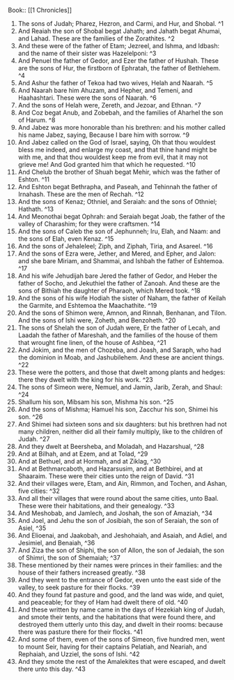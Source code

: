  Book:: [[1 Chronicles]]
 1. The sons of Judah; Pharez, Hezron, and Carmi, and Hur, and Shobal. ^1
 2. And Reaiah the son of Shobal begat Jahath; and Jahath begat Ahumai, and Lahad. These are the families of the Zorathites. ^2
 3. And these were of the father of Etam; Jezreel, and Ishma, and Idbash: and the name of their sister was Hazelelponi: ^3
 4. And Penuel the father of Gedor, and Ezer the father of Hushah. These are the sons of Hur, the firstborn of Ephratah, the father of Bethlehem. ^4
 5. And Ashur the father of Tekoa had two wives, Helah and Naarah. ^5
 6. And Naarah bare him Ahuzam, and Hepher, and Temeni, and Haahashtari. These were the sons of Naarah. ^6
 7. And the sons of Helah were, Zereth, and Jezoar, and Ethnan. ^7
 8. And Coz begat Anub, and Zobebah, and the families of Aharhel the son of Harum. ^8
 9. And Jabez was more honorable than his brethren: and his mother called his name Jabez, saying, Because I bare him with sorrow. ^9
 10. And Jabez called on the God of Israel, saying, Oh that thou wouldest bless me indeed, and enlarge my coast, and that thine hand might be with me, and that thou wouldest keep me from evil, that it may not grieve me! And God granted him that which he requested. ^10
 11. And Chelub the brother of Shuah begat Mehir, which was the father of Eshton. ^11
 12. And Eshton begat Bethrapha, and Paseah, and Tehinnah the father of Irnahash. These are the men of Rechah. ^12
 13. And the sons of Kenaz; Othniel, and Seraiah: and the sons of Othniel; Hathath. ^13
 14. And Meonothai begat Ophrah: and Seraiah begat Joab, the father of the valley of Charashim; for they were craftsmen. ^14
 15. And the sons of Caleb the son of Jephunneh; Iru, Elah, and Naam: and the sons of Elah, even Kenaz. ^15
 16. And the sons of Jehaleleel; Ziph, and Ziphah, Tiria, and Asareel. ^16
 17. And the sons of Ezra were, Jether, and Mered, and Epher, and Jalon: and she bare Miriam, and Shammai, and Ishbah the father of Eshtemoa. ^17
 18. And his wife Jehudijah bare Jered the father of Gedor, and Heber the father of Socho, and Jekuthiel the father of Zanoah. And these are the sons of Bithiah the daughter of Pharaoh, which Mered took. ^18
 19. And the sons of his wife Hodiah the sister of Naham, the father of Keilah the Garmite, and Eshtemoa the Maachathite. ^19
 20. And the sons of Shimon were, Amnon, and Rinnah, Benhanan, and Tilon. And the sons of Ishi were, Zoheth, and Benzoheth. ^20
 21. The sons of Shelah the son of Judah were, Er the father of Lecah, and Laadah the father of Mareshah, and the families of the house of them that wrought fine linen, of the house of Ashbea, ^21
 22. And Jokim, and the men of Chozeba, and Joash, and Saraph, who had the dominion in Moab, and Jashubilehem. And these are ancient things. ^22
 23. These were the potters, and those that dwelt among plants and hedges: there they dwelt with the king for his work. ^23
 24. The sons of Simeon were, Nemuel, and Jamin, Jarib, Zerah, and Shaul: ^24
 25. Shallum his son, Mibsam his son, Mishma his son. ^25
 26. And the sons of Mishma; Hamuel his son, Zacchur his son, Shimei his son. ^26
 27. And Shimei had sixteen sons and six daughters: but his brethren had not many children, neither did all their family multiply, like to the children of Judah. ^27
 28. And they dwelt at Beersheba, and Moladah, and Hazarshual, ^28
 29. And at Bilhah, and at Ezem, and at Tolad, ^29
 30. And at Bethuel, and at Hormah, and at Ziklag, ^30
 31. And at Bethmarcaboth, and Hazarsusim, and at Bethbirei, and at Shaaraim. These were their cities unto the reign of David. ^31
 32. And their villages were, Etam, and Ain, Rimmon, and Tochen, and Ashan, five cities: ^32
 33. And all their villages that were round about the same cities, unto Baal. These were their habitations, and their genealogy. ^33
 34. And Meshobab, and Jamlech, and Joshah, the son of Amaziah, ^34
 35. And Joel, and Jehu the son of Josibiah, the son of Seraiah, the son of Asiel, ^35
 36. And Elioenai, and Jaakobah, and Jeshohaiah, and Asaiah, and Adiel, and Jesimiel, and Benaiah, ^36
 37. And Ziza the son of Shiphi, the son of Allon, the son of Jedaiah, the son of Shimri, the son of Shemaiah; ^37
 38. These mentioned by their names were princes in their families: and the house of their fathers increased greatly. ^38
 39. And they went to the entrance of Gedor, even unto the east side of the valley, to seek pasture for their flocks. ^39
 40. And they found fat pasture and good, and the land was wide, and quiet, and peaceable; for they of Ham had dwelt there of old. ^40
 41. And these written by name came in the days of Hezekiah king of Judah, and smote their tents, and the habitations that were found there, and destroyed them utterly unto this day, and dwelt in their rooms: because there was pasture there for their flocks. ^41
 42. And some of them, even of the sons of Simeon, five hundred men, went to mount Seir, having for their captains Pelatiah, and Neariah, and Rephaiah, and Uzziel, the sons of Ishi. ^42
 43. And they smote the rest of the Amalekites that were escaped, and dwelt there unto this day. ^43
